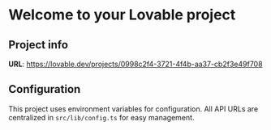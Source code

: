 # Welcome to your Lovable project

## Project info

**URL**: https://lovable.dev/projects/0998c2f4-3721-4f4b-aa37-cb2f3e49f708

## Configuration

This project uses environment variables for configuration. All API URLs are centralized in `src/lib/config.ts` for easy management.

